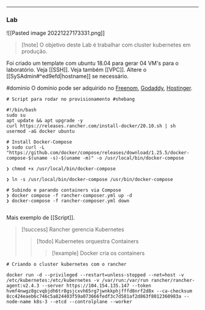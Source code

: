 ----


### Lab


![[Pasted image 20221227173331.png]]

>[!note] O objetivo deste Lab é trabalhar com cluster kubernetes em produção.

Foi criado um template com ubuntu 18.04 para gerar 04 VM's para o laboratório.
Veja [[SSH]]. Veja também [[VPC]]. Altere o [[SySAdmin#^ed9efd|hostname]] se necessário.

#dominio
O domínio pode ser adquirido no [Freenom](https://freenom.com), [Godaddy](https://www.godaddy.com/pt-br), [Hostinger](https://www.hostinger.com.br).


```shell
# Script para rodar no provisionamento #shebang

#!/bin/bash
sudo su
apt update && apt upgrade -y
curl https://releases.rancher.com/install-docker/20.10.sh | sh
usermod -aG docker ubuntu

# Install Docker-Compose
❯ sudo curl -L "https://github.com/docker/compose/releases/download/1.25.5/docker-compose-$(uname -s)-$(uname -m)" -o /usr/local/bin/docker-compose

❯ chmod +x /usr/local/bin/docker-compose

❯ ln -s /usr/local/bin/docker-compose /usr/bin/docker-compose

# Subindo e parando containers via Compose 
❯ docker compose -f rancher-composer.yml up -d
❯ docker-compose -f rancher-composer.yml down


```
Mais exemplo de  [[Script]].


>[!success] Rancher gerencia Kubernetes
>>[!todo] Kubernetes orquestra Containers 
>>>[!example] Docker cria os containers



```shell
# Criando o cluster kubernetes com o rancher

docker run -d --privileged --restart=unless-stopped --net=host -v /etc/kubernetes:/etc/kubernetes -v /var/run:/var/run rancher/rancher-agent:v2.4.3 --server https://104.154.135.147 --token hvmf4nwgz8gcvqbjdh6tr8gsjcxvh65rg7jwnkkphjfffd8nrf2d8x --ca-checksum 8cc424eaeb6c746c5a824403f59a073666fedf3c7d581af2d863f8012360983a --node-name k8s-3 --etcd --controlplane --worker

```










